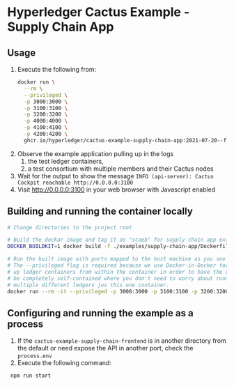 # Hyperledger Cactus Example - Supply Chain App


## Usage

1. Execute the following from:
    ```sh
    docker run \
      --rm \
      --privileged \
      -p 3000:3000 \
      -p 3100:3100 \
      -p 3200:3200 \
      -p 4000:4000 \
      -p 4100:4100 \
      -p 4200:4200 \
      ghcr.io/hyperledger/cactus-example-supply-chain-app:2021-07-20--fix-720
    ```
2. Observe the example application pulling up in the logs
   1. the test ledger containers,
   2. a test consortium with multiple members and their Cactus nodes
3. Wait for the output to show the message `INFO (api-server): Cactus Cockpit reachable http://0.0.0.0:3100`
4. Visit http://0.0.0.0:3100 in your web browser with Javascript enabled

## Building and running the container locally

```sh
# Change directories to the project root

# Build the dockar image and tag it as "scaeb" for supply chain app example backend
DOCKER_BUILDKIT=1 docker build -f ./examples/supply-chain-app/Dockerfile . -t scaeb

# Run the built image with ports mapped to the host machine as you see fit
# The --privileged flag is required because we use Docker-in-Docker for pulling
# up ledger containers from within the container in order to have the example
# be completely self-contained where you don't need to worry about running
# multiple different ledgers jus this one container.
docker run --rm -it --privileged -p 3000:3000 -p 3100:3100 -p 3200:3200 -p 4000:4000 -p 4100:4100 -p 4200:4200 scaeb
```

## Configuring and running the example as a process

1. If the `cactus-example-supply-chain-frontend` is in another directory from the default or need expose the API in another port, check the `process.env`
2. Execute the following command:

```
 npm run start
```
